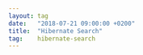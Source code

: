 ```yaml
---
layout: tag
date:   "2018-07-21 09:00:00 +0200"
title:  "Hibernate Search"
tag:    hibernate-search
---
```


